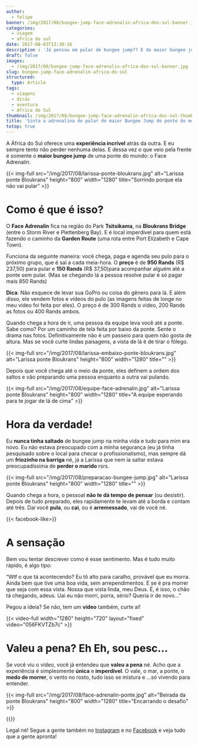 ```yaml
---
author:
  - felipe
banner: /img/2017/08/bungee-jump-face-adrenalin-africa-dos-sul-banner.jpg
categories:
  - viagem
  - africa do sul
date: 2017-08-03T13:30:16
description : 'Já pensou em pular de bungee jump?? E do maior bungee jump de ponte do mundo?? O Face Adrenalin fica na África do Sul na ponte Bloukrans. Lá você... '
draft: false
images:
  - /img/2017/08/bungee-jump-face-adrenalin-africa-dos-sul-banner.jpg
slug: bungee-jump-face-adrenalin-africa-do-sul
structured:
  type: Article
tags:
  - viagens
  - dicas
  - aventura
  - Africa do Sul
thumbnail: /img/2017/08/bungee-jump-face-adrenalin-africa-dos-sul-thumb.jpg
title: 'Sinta a adrenalina de pular do maior Bungee Jump de ponte do mundo!'
totop: true
---
```


A África do Sul oferece uma **experiência incrível** atrás da outra. E eu sempre tento não perder nenhuma delas. E dessa vez o que veio pela frente é somente o **maior bungee jump** de uma ponte do mundo: o Face Adrenalin. 

{{< img-full src="/img/2017/08/larissa-ponte-bloukrans.jpg" alt="Larissa ponte Bloukrans"  height="800" width="1280" title="Sorrindo porque ela não vai pular" >}}

# Como é que é isso?
O **Face Adrenalin** fica na região do Park **Tsitsikama**, na **Bloukrans Bridge** (entre o Storm River e Plettenberg Bay). E é local imperdível para quem está fazendo o caminho da **Garden Route** (uma rota entre Port Elizabeth e Cape Town). 

Funciona da seguinte maneira: você chega, paga e agenda seu pulo para o próximo grupo, que é sai a cada meia-hora. O **preço** é de **950 Rands** (R$ 237,50) para pular e **150 Rands** (R$ 37,50)para acompanhar alguém até a ponte sem pular. (Mas se chegando lá a pessoa resolve pular é só pagar mais 850 Rands)

**Dica**: Não esquece de levar sua GoPro ou coisa do gênero para lá. E além disso, ele vendem fotos e vídeos do pulo (as imagens feitas de longe no meu vídeo foi feita por eles). O preço é de 300 Rands o vídeo, 200 Rands as fotos ou 400 Rands ambos.

Quando chega a hora de ir, uma pessoa da equipe leva você até a ponte. Sabe como? Por um caminho de tela feita por baixo da ponte. Sente o drama nas fotos. Definitivamente não é um passeio para quem não gosta de altura. Mas se você curte lindas paisagens, a vista de lá é de tirar o fôlego.

{{< img-full src="/img/2017/08/larissa-embaixo-ponte-bloukrans.jpg" alt="Larissa ponte Bloukrans"  height="800" width="1280" title="" >}}

Depois que você chega até o meio da ponte, eles definem a ordem dos saltos e vão preparando uma pessoa enquanto a outra vai pulando. 

{{< img-full src="/img/2017/08/equipe-face-adrenalin.jpg" alt="Larissa ponte Bloukrans"  height="800" width="1280" title="A equipe esperando para te jogar de lá de cima" >}}

# Hora da verdade!
Eu **nunca tinha saltado** de bungee jump na minha vida e tudo para mim era novo. Eu não estava preocupado com a minha segurança (eu já tinha pesquisado sobre o local para checar o profissionalismo), mas sempre dá um **friozinho na barriga** né, já a Larissa que nem ia saltar estava preocupadíssima de **perder o marido** rsrs.

{{< img-full src="/img/2017/08/preparacao-bungee-jump.jpg" alt="Larissa ponte Bloukrans"  height="800" width="1280" title="" >}}

Quando chega a hora, o pessoal **não te dá tempo de pensar** (ou desistir). Depois de tudo preparado, eles rapidamente te levam até a borda e contam até três. Daí você **pula**, ou **cai**, ou é **arremessado**, vai de você né.

{{< facebook-like>}}

# A sensação

Bem vou tentar descrever como é esse sentimento. Mas é tudo muito rápido, é algo tipo:

“Wtf  o que tá acontecendo? 
Eu tô alto para caralho, provável que eu morra. 
Ainda bem que tive uma boa vida, sem arrependimentos. 
E se é pra morrer que seja com essa vista. 
Nossa que vista linda, meu Deus. 
É, é isso, o chão tá chegando, adeus. 
Uai eu não morri, porra, sério? 
Queria ir de novo…”

Pegou a ideia? Se não, tem um **vídeo** também, curte aí!

{{< video-full width="1280" height="720" layout="fixed" video="056FKVTZb7c" >}}

# Valeu a pena? Eh Eh, sou pesc...

Se você viu o vídeo, você já entendeu que **valeu a pena** né. Acho que a experiência é simplesmente **única** e **imperdível**. O vale, o mar, a ponte, o **medo de morrer**, o vento no rosto, tudo isso se mistura e …só vivendo para entender.

{{< img-full src="/img/2017/08/face-adrenalin-ponte.jpg" alt="Beirada da ponte Bloukrans"  height="800" width="1280" title="Encarrando o desafio" >}}

{{<subscribe>}}

Legal né! Segue a gente também no [Instagram](https://www.instagram.com/casaldebacontudo/) e no [Facebook](https://www.facebook.com/debacontudo) e veja tudo que a gente apronta!